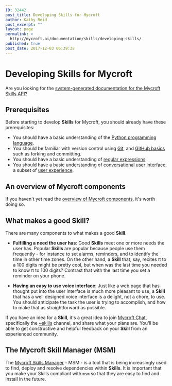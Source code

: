 ```yaml
---
ID: 32442
post_title: Developing Skills for Mycroft
author: Kathy Reid
post_excerpt: ""
layout: page
permalink: >
  http://mycroft.ai/documentation/skills/developing-skills/
published: true
post_date: 2017-12-03 06:39:38
---
```

# Developing Skills for Mycroft

Are you looking for the [system-generated documentation for the Mycroft Skills API?](http://mycroft-core.readthedocs.io/en/stable/)

## Prerequisites

Before starting to develop **Skills** for Mycroft, you should already have these prerequisites:

* You should have a basic understanding of the [Python programming language](https://www.python.org/).
* You should be familiar with version control using [Git](https://git-scm.com/book/en/v2/Getting-Started-About-Version-Control), and [GitHub basics](https://guides.github.com/activities/hello-world/) such as forking and committing.
* You should have a basic understanding of [regular expressions](https://regexr.com/).
* You should have a basic understanding of [conversational user interface](https://en.wikipedia.org/wiki/Voice_user_interface), a subset of [user experience](https://en.wikipedia.org/wiki/User_experience).

## An overview of Mycroft components

If you haven't yet read the [overview of Mycroft components](http://mycroft.ai/documentation/mycroft-software-hardware/), it's worth doing so. 

## What makes a good **Skill**?

There are many components to what makes a good **Skill**.

* **Fulfilling a need the user has**: Good **Skills** meet one or more needs the user has. Popular **Skills** are popular because people use them frequently - for instance to set alarms, reminders, and to identify the time in other time zones. On the other hand, a **Skill** that, say, recites π to a 100 digits might be pretty cool, but when was the last time you needed to know π to 100 digits? Contrast that with the last time you set a reminder on your phone.

* **Having an easy to use voice interface**: Just like a web page that has thought put into the user interface is much more pleasant to use, a **Skill** that has a well designed voice interface is a delight, not a chore, to use. You should anticipate the task the user is trying to accomplish, and how to make that as straightforward as possible.

If you have an idea for a **Skill**, it's a great idea to join [Mycroft Chat](https://chat.mycroft.ai), specifically the [~skills](https://chat.mycroft.ai/community/channels/skills) channel, and share what your plans are. You'll be able to get constructive and helpful feedback on your **Skill** from an experienced community.

## The Mycroft Skill Manager (MSM)

The [Mycroft Skills Manager](https://mycroft.ai/documentation/msm/) - MSM - is a tool that is being increasingly used to find, deploy and resolve dependencies within **Skills**. It is important that you make your Skills compliant with `msm` so that they are easy to find and install in the future.